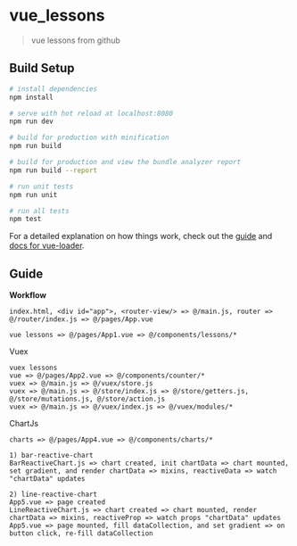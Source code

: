 # vue_lessons

> vue lessons from github

## Build Setup

``` bash
# install dependencies
npm install

# serve with hot reload at localhost:8080
npm run dev

# build for production with minification
npm run build

# build for production and view the bundle analyzer report
npm run build --report

# run unit tests
npm run unit

# run all tests
npm test
```

For a detailed explanation on how things work, check out the [guide](http://vuejs-templates.github.io/webpack/) and [docs for vue-loader](http://vuejs.github.io/vue-loader).

## Guide

**Workflow**

```
index.html, <div id="app">, <router-view/> => @/main.js, router => @/router/index.js => @/pages/App.vue

vue lessons => @/pages/App1.vue => @/components/lessons/*
```

Vuex

```
vuex lessons 
vue => @/pages/App2.vue => @/components/counter/*
vuex => @/main.js => @/vuex/store.js
vuex => @/main.js => @/store/index.js => @/store/getters.js, @/store/mutations.js, @/store/action.js
vuex => @/main.js => @/vuex/index.js => @/vuex/modules/*
```

ChartJs

```
charts => @/pages/App4.vue => @/components/charts/*

1) bar-reactive-chart
BarReactiveChart.js => chart created, init chartData => chart mounted, set gradient, and render chartData => mixins, reactiveData => watch "chartData" updates

2) line-reactive-chart
App5.vue => page created
LineReactiveChart.js => chart created => chart mounted, render chartData => mixins, reactiveProp => watch props "chartData" updates
App5.vue => page mounted, fill dataCollection, and set gradient => on button click, re-fill dataCollection
```

